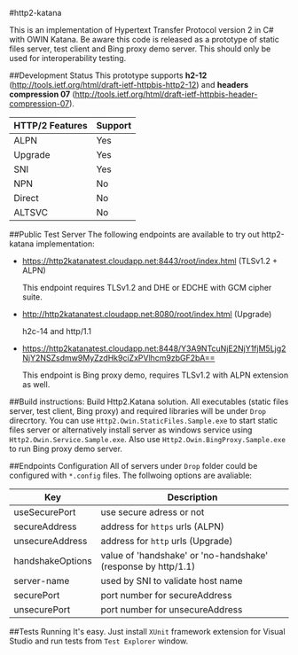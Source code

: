 #http2-katana

This is an implementation of Hypertext Transfer Protocol version 2 in C# with OWIN Katana.
Be aware this code is released as a prototype of static files server, test client and Bing proxy demo server.
This should only be used for interoperability testing.


##Development Status
This prototype supports **h2-12** (http://tools.ietf.org/html/draft-ietf-httpbis-http2-12) and 
**headers compression 07** (http://tools.ietf.org/html/draft-ietf-httpbis-header-compression-07).

HTTP/2 Features  | Support
------------- | -------------
ALPN          | Yes
Upgrade       | Yes
SNI           | Yes
NPN           | No
Direct        | No
ALTSVC        | No

##Public Test Server
The following endpoints are available to try out http2-katana implementation:
* https://http2katanatest.cloudapp.net:8443/root/index.html (TLSv1.2 + ALPN)

  This endpoint requires TLSv1.2 and DHE or EDCHE with GCM cipher suite.
* http://http2katanatest.cloudapp.net:8080/root/index.html (Upgrade)

  h2c-14 and http/1.1
* https://http2katanatest.cloudapp.net:8448/Y3A9NTcuNjE2NjY1fjM5Ljg2NjY2NSZsdmw9MyZzdHk9ciZxPVlhcm9zbGF2bA==

  This endpoint is Bing proxy demo, requires TLSv1.2 with ALPN extension as well.

##Build instructions:
Build Http2.Katana solution. All executables (static files server, test client, Bing proxy) and required libraries will be under ```Drop``` direcrtory. You can use ```Http2.Owin.StaticFiles.Sample.exe``` to start static files server or alternatively install server as windows service using ```Http2.Owin.Service.Sample.exe```. Also use ```Http2.Owin.BingProxy.Sample.exe``` to run Bing proxy demo server.
   
##Endpoints Configuration
All of servers under ```Drop``` folder could be configured with ```*.config``` files. The follwoing options are avaliable:

Key                | Description
-------------------| -------------
useSecurePort      | use secure adress or not
secureAddress      | address for ```https``` urls (ALPN)
unsecureAddress    | address for ```http``` urls (Upgrade)
handshakeOptions   | value of 'handshake' or 'no-handshake' (response by http/1.1)
server-name        | used by SNI to validate host name
securePort         | port number for secureAddress
unsecurePort       | port number for unsecureAddress

##Tests Running
It's easy. Just install ```XUnit``` framework extension for Visual Studio and run tests from ```Test Explorer``` window.
